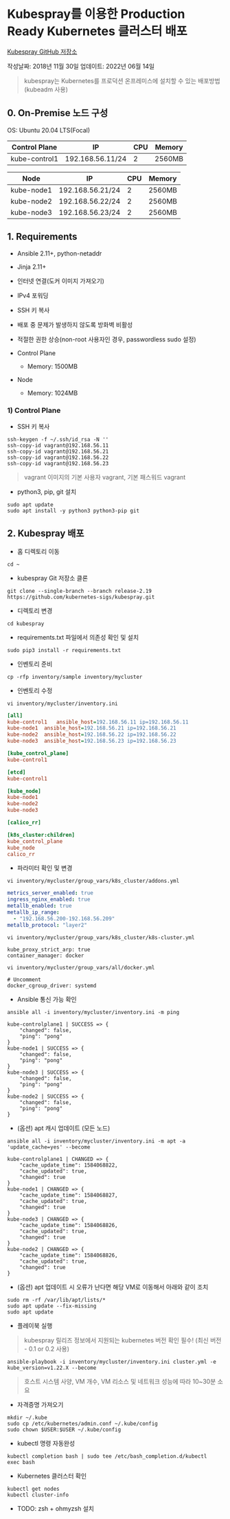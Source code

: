 # Kubespray를 이용한 Production Ready Kubernetes 클러스터 배포

[Kubespray GitHub 저장소](https://github.com/kubernetes-sigs/kubespray)

작성날짜: 2018년 11월 30일
업데이트: 2022년 06월 14일

> kubespray는 Kubernetes를 프로덕션 온프레미스에 설치할 수 있는 배포방법 (kubeadm 사용)

## 0. On-Premise 노드 구성

OS: Ubuntu 20.04 LTS(Focal)

| Control Plane      | IP               | CPU | Memory |
|--------------------|------------------|-----|--------|
| kube-control1 | 192.168.56.11/24 | 2   | 2560MB |

| Node               | IP               | CPU | Memory |
|--------------------|------------------|-----|--------|
| kube-node1         | 192.168.56.21/24 | 2   | 2560MB |
| kube-node2         | 192.168.56.22/24 | 2   | 2560MB |
| kube-node3         | 192.168.56.23/24 | 2   | 2560MB |

## 1. Requirements

* Ansible 2.11+, python-netaddr
* Jinja 2.11+
* 인터넷 연결(도커 이미지 가져오기)
* IPv4 포워딩
* SSH 키 복사
* 배포 중 문제가 발생하지 않도록 방화벽 비활성
* 적절한 권한 상승(non-root 사용자인 경우, passwordless sudo 설정)

* Control Plane
	* Memory: 1500MB
* Node
	* Memory: 1024MB

### 1) Control Plane
* SSH 키 복사
```
ssh-keygen -f ~/.ssh/id_rsa -N ''
ssh-copy-id vagrant@192.168.56.11
ssh-copy-id vagrant@192.168.56.21
ssh-copy-id vagrant@192.168.56.22
ssh-copy-id vagrant@192.168.56.23
```

> vagrant 이미지의 기본 사용자 vagrant, 기본 패스워드 vagrant 

* python3, pip, git 설치
```
sudo apt update  
sudo apt install -y python3 python3-pip git
```

## 2. Kubespray 배포

* 홈 디렉토리 이동
```
cd ~
```

* kubespray Git 저장소 클론
```
git clone --single-branch --branch release-2.19 https://github.com/kubernetes-sigs/kubespray.git  
```

* 디렉토리 변경
```
cd kubespray
```

* requirements.txt 파일에서 의존성 확인 및 설치
```
sudo pip3 install -r requirements.txt  
```

* 인벤토리 준비
```
cp -rfp inventory/sample inventory/mycluster
```

* 인벤토리 수정
```
vi inventory/mycluster/inventory.ini
```

```ini
[all]  
kube-control1	ansible_host=192.168.56.11 ip=192.168.56.11
kube-node1	ansible_host=192.168.56.21 ip=192.168.56.21
kube-node2	ansible_host=192.168.56.22 ip=192.168.56.22
kube-node3	ansible_host=192.168.56.23 ip=192.168.56.23

[kube_control_plane]  
kube-control1 

[etcd]  
kube-control1  

[kube_node]  
kube-node1  
kube-node2
kube-node3  

[calico_rr]  

[k8s_cluster:children]  
kube_control_plane  
kube_node  
calico_rr
```

* 파라미터 확인 및 변경
```
vi inventory/mycluster/group_vars/k8s_cluster/addons.yml
```

```yaml
metrics_server_enabled: true
ingress_nginx_enabled: true
metallb_enabled: true
metallb_ip_range:
  - "192.168.56.200-192.168.56.209"
metallb_protocol: "layer2"
```

```
vi inventory/mycluster/group_vars/k8s_cluster/k8s-cluster.yml
```

```
kube_proxy_strict_arp: true
container_manager: docker
```

```
vi inventory/mycluster/group_vars/all/docker.yml
```

```
# Uncomment
docker_cgroup_driver: systemd
```

* Ansible 통신 가능 확인
```
ansible all -i inventory/mycluster/inventory.ini -m ping

kube-controlplane1 | SUCCESS => {
    "changed": false,
    "ping": "pong"
}
kube-node1 | SUCCESS => {
    "changed": false,
    "ping": "pong"
}
kube-node3 | SUCCESS => {
    "changed": false,
    "ping": "pong"
}
kube-node2 | SUCCESS => {
    "changed": false,
    "ping": "pong"
}
```

* (옵션) apt 캐시 업데이트 (모든 노드)
```
ansible all -i inventory/mycluster/inventory.ini -m apt -a 'update_cache=yes' --become

kube-controlplane1 | CHANGED => {
    "cache_update_time": 1584068822,
    "cache_updated": true,
    "changed": true
}
kube-node1 | CHANGED => {
    "cache_update_time": 1584068827,
    "cache_updated": true,
    "changed": true
}
kube-node3 | CHANGED => {
    "cache_update_time": 1584068826,
    "cache_updated": true,
    "changed": true
}
kube-node2 | CHANGED => {
    "cache_update_time": 1584068826,
    "cache_updated": true,
    "changed": true
}
```

* (옵션) apt 업데이트 시 오류가 난다면 해당 VM로 이동해서 아래와 같이 조치
```
sudo rm -rf /var/lib/apt/lists/*
sudo apt update --fix-missing
sudo apt update
```

* 플레이북 실행
> kubespray 릴리즈 정보에서 지원되는 kubernetes 버전 확인 필수! (최신 버전 - 0.1 or 0.2 사용)
```
ansible-playbook -i inventory/mycluster/inventory.ini cluster.yml -e kube_version=v1.22.X --become
```

> 호스트 시스템 사양, VM 개수, VM 리소스 및 네트워크 성능에 따라 10~30분 소요

* 자격증명 가져오기
```
mkdir ~/.kube
sudo cp /etc/kubernetes/admin.conf ~/.kube/config
sudo chown $USER:$USER ~/.kube/config
```

* kubectl 명령 자동완성
```
kubectl completion bash | sudo tee /etc/bash_completion.d/kubectl
exec bash
```

* Kubernetes 클러스터 확인
```
kubectl get nodes
kubectl cluster-info
```

* TODO: zsh + ohmyzsh 설치
